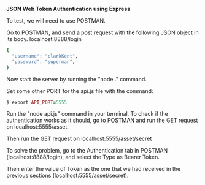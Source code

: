 **JSON Web Token Authentication using Express**

To test, we will need to use POSTMAN.

Go to POSTMAN, and send a post request with the following JSON object in its body.
localhost:8888/login
```ruby
{
  "username": "clarkKent",
  "password": "superman",
}
```
Now start the server by running the "node ." command.

Set some other PORT for the api.js file with the command:
```ruby
$ export API_PORT=5555
```

Run the "node api.js" command in your terminal. 
To check if the authentication works as it should, go to POSTMAN and run the GET request on localhost:5555/asset. 

Then run the GET request on localhost:5555/asset/secret

To solve the problem, go to the Authentication tab in POSTMAN (localhost:8888/login), and select the Type as Bearer Token. 

Then enter the value of Token as the one that we had received in the previous sections (localhost:5555/asset/secret).
